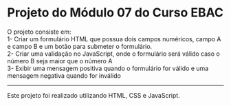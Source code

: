 <h1>Projeto do Módulo 07 do Curso EBAC</h1>
O projeto consiste em:<br>
1- Criar um formulário HTML que possua dois campos numéricos, campo A e campo B e um botão para submeter o formulário.<br>
2- Criar uma validação no JavaScript, onde o formulário será válido caso o número B seja maior que o número A<br>
3- Exibir uma mensagem positiva quando o formulário for válido e uma mensagem negativa quando for inválido <br>
<hr>
Este projeto foi realizado utilizando HTML, CSS e JavaScript.